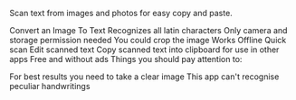 Scan text from images and photos for easy copy and paste.

Convert an Image To Text
Recognizes all latin characters
Only camera and storage permission needed
You could crop the image
Works Offline
Quick scan
Edit scanned text
Copy scanned text into clipboard for use in other apps
Free and without ads
Things you should pay attention to:

For best results you need to take a clear image
This app can't recognise peculiar handwritings
